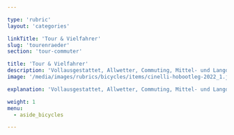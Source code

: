 ```yaml
---

type: 'rubric'
layout: 'categories'

linkTitle: 'Tour & Vielfahrer'
slug: 'tourenraeder'
section: 'tour-commuter'

title: 'Tour & Vielfahrer'
description: 'Vollausgestattet, Allwetter, Commuting, Mittel- und Langdistanz, ausgedehnte Touren mit Gepäck'
image: '/media/images/rubrics/bicycles/items/cinelli-hobootleg-2022_1.jpeg'

explanation: 'Vollausgestattet, Allwetter, Commuting, Mittel- und Langdistanz, ausgedehnte Touren mit Gepäck'

weight: 1
menu:
  - aside_bicycles

---
```

